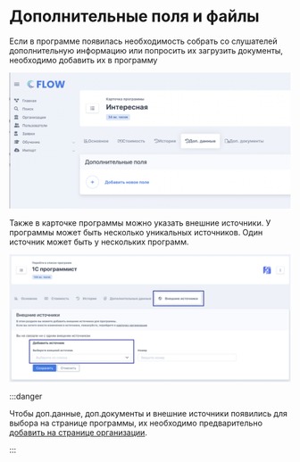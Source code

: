# Дополнительные поля и файлы

Если в программе появилась необходимость собрать со слушателей дополнительную информацию или попросить их загрузить документы, необходимо добавить их в программу

![](<../../.gitbook/assets/image (16).png>)

Также в карточке программы можно указать внешние источники. У программы может быть несколько уникальных источников. Один источник может быть у нескольких программ.

![](<../../.gitbook/assets/image (2).png>)

:::danger

Чтобы доп.данные, доп.документы и внешние источники появились для выбора на странице программы, их необходимо предварительно [добавить на странице организации](../../organizaciya/dopolnitelnye-dokumenty-i-polya-vvoda-dannykh.md).

:::

